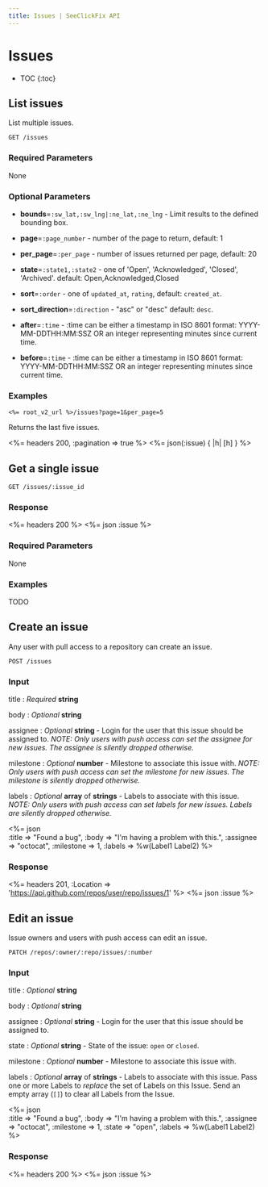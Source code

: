 ```yaml
---
title: Issues | SeeClickFix API
---
```


# Issues

* TOC
{:toc}

## List issues

List multiple issues.

    GET /issues

### Required Parameters

None

### Optional Parameters

* **bounds**=`:sw_lat,:sw_lng|:ne_lat,:ne_lng` - Limit results to the defined bounding box.

* **page**=`:page_number` - number of the page to return, default: 1

* **per_page**=`:per_page` - number of issues returned per page, default: 20

* **state**=`:state1,:state2` - one of 'Open', 'Acknowledged', 'Closed', 'Archived'. default: Open,Acknowledged,Closed

* **sort**=`:order` - one of `updated_at`, `rating`, default: `created_at`.

* **sort_direction**=`:direction` - "asc" or "desc" default: `desc`.

* **after**=`:time` - :time can be either a timestamp in ISO 8601 format: YYYY-MM-DDTHH:MM:SSZ OR an integer representing minutes since current time.

* **before**=`:time` - :time can be either a timestamp in ISO 8601 format: YYYY-MM-DDTHH:MM:SSZ OR an integer representing minutes since current time.


### Examples

    <%= root_v2_url %>/issues?page=1&per_page=5

Returns the last five issues.

<%= headers 200, :pagination => true %>
<%= json(:issue) { |h| [h] } %>

## Get a single issue

    GET /issues/:issue_id

### Response

<%= headers 200 %>
<%= json :issue %>

### Required Parameters

None

### Examples

TODO

## Create an issue

Any user with pull access to a repository can create an issue.

    POST /issues

### Input

title
: _Required_ **string**

body
: _Optional_ **string**

assignee
: _Optional_ **string** - Login for the user that this issue should be
assigned to. _NOTE: Only users with push access can set the assignee for new
issues. The assignee is silently dropped otherwise._


milestone
: _Optional_ **number** - Milestone to associate this issue with. _NOTE: Only
users with push access can set the milestone for new issues. The milestone is
silently dropped otherwise._


labels
: _Optional_ **array** of **strings** - Labels to associate with this
issue. _NOTE: Only users with push access can set labels for new issues. Labels are
silently dropped otherwise._

<%= json \
  :title     => "Found a bug",
  :body      => "I'm having a problem with this.",
  :assignee  => "octocat",
  :milestone => 1,
  :labels    => %w(Label1 Label2)
%>

### Response

<%= headers 201,
      :Location =>
'https://api.github.com/repos/user/repo/issues/1' %>
<%= json :issue %>

## Edit an issue

Issue owners and users with push access can edit an issue.

    PATCH /repos/:owner/:repo/issues/:number

### Input

title
: _Optional_ **string**

body
: _Optional_ **string**

assignee
: _Optional_ **string** - Login for the user that this issue should be
assigned to.

state
: _Optional_ **string** - State of the issue: `open` or `closed`.

milestone
: _Optional_ **number** - Milestone to associate this issue with.

labels
: _Optional_ **array** of **strings** - Labels to associate with this
issue. Pass one or more Labels to _replace_ the set of Labels on this
Issue. Send an empty array (`[]`) to clear all Labels from the Issue.

<%= json \
  :title     => "Found a bug",
  :body      => "I'm having a problem with this.",
  :assignee  => "octocat",
  :milestone => 1,
  :state     => "open",
  :labels    => %w(Label1 Label2)
%>

### Response

<%= headers 200 %>
<%= json :issue %>

